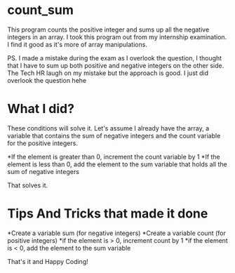 # count_sum
This program counts the positive integer and sums up all the negative integers in an array. I took this program out from my internship examination. I find it good as it's more of array manipulations. 

PS. I made a mistake during the exam as I overlook the question, I thought that I have to sum up both positive and negative integers on the other side. The Tech HR laugh on my mistake but the approach is good. I just did overlook the question hehe

# What I did?
These conditions will solve it. Let's assume I already have the array, a variable that contains the sum of negative integers and the count variable for the positive integers.

*If the element is greater than 0, increment the count variable by 1
*If the element is less than 0, add the element to the sum variable that holds all the sum of negative integers 

That solves it.

# Tips And Tricks that made it done

*Create a variable sum (for negative integers)
*Create a variable count (for positive integers)
*if the element is > 0, increment count by 1
*if the element is < 0, add the element to the sum variable

That's it and Happy Coding! 
